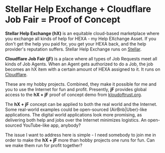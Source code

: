 # Stellar Help Exchange + Cloudflare Job Fair = Proof of Concept

**Stellar Help Exchange (hX)** is an equitable cloud-based marketplace where you exchange all kinds of help for HEXA - my Help EXchange Asset. If you don't get the help you paid for, you get your HEXA back, and the help provider's reputation suffers. Stellar Help Exchange runs on [Stellar](https://stellar.com/).

**Cloudflare Job Fair (jF)** is a place where all types of Job Requests meet all kinds of Job Agents. When an Agent gets authorized to do a Job, the job becomes an hX item with a certain amount of HEXA assigned to it. It runs on [Cloudflare](https://www.cloudflare.com/).

These are my hobby projects. Combined, they make it possible for me and you to use the Internet for fun and profit. Presently, **jF** provides global access to the **hX + jF** proof of concept demo from [kloudoftrust.org](https://kloudoftrust.org).

The **hX + jF** concept can be applied to both the real world and the Internet. Some real-world examples could be open-sourced (AirBnb|Uber)-like applications. The digital world applications look more promising, as delivering both help and jobs over the Internet minimizes logistics. An open-sourced YouTube-like app, anybody?

The issue I want to address here is simple - I need somebody to join me in order to make the **hX + jF** more than hobby projects one runs for fun. Can we make them run for profit together?
